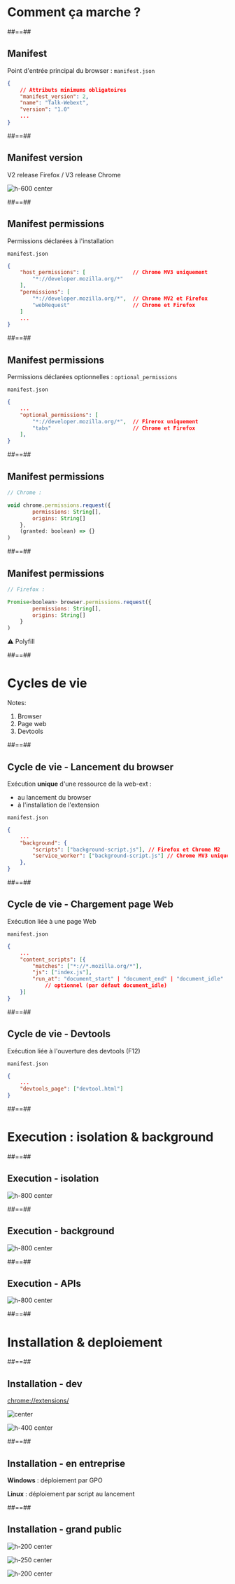 <!-- .slide: class="transition left" data-background="./assets/images/pexels-miguel-á-padriñán-three.jpeg" style="left: 700px"-->

# Comment ça marche ?

##==##

<!-- .slide: class="with-code-bg-dark consolas" -->

## Manifest

Point d'entrée principal du browser : `manifest.json`

```json
{
    // Attributs minimums obligatoires
    "manifest_version": 2,
    "name": "Talk-Webext",
    "version": "1.0"
    ...
}
```
<!-- .element: class="big-code" -->

##==##

<!-- .slide: -->

## Manifest version

V2 release Firefox / V3 release Chrome

![h-600 center](./assets/images/manifest_version_compatibility.png)

##==##

<!-- .slide: class="with-code-bg-dark consolas" -->

## Manifest permissions

Permissions déclarées à l'installation

`manifest.json`
```json
{
    "host_permissions": [               // Chrome MV3 uniquement
        "*://developer.mozilla.org/*"
    ], 
    "permissions": [
        "*://developer.mozilla.org/*",  // Chrome MV2 et Firefox
        "webRequest"                    // Chrome et Firefox
    ]
    ...
}
```
<!-- .element: class="big-code" -->

##==##

<!-- .slide: class="with-code-bg-dark consolas" -->

## Manifest permissions

Permissions déclarées optionnelles : `optional_permissions`

`manifest.json`
```json
{
    ...
    "optional_permissions": [
        "*://developer.mozilla.org/*",  // Firerox uniquement
        "tabs"                          // Chrome et Firefox
    ],
}
```
<!-- .element: class="big-code" -->

##==##

<!-- .slide: class="with-code-bg-dark consolas" -->

## Manifest permissions

<!-- Demande une permission à l'utilisateur -->

```js
// Chrome :

void chrome.permissions.request({
        permissions: String[],
        origins: String[]
    },
    (granted: boolean) => {}
)
```
<!-- .element: class="big-code" -->

##==##

<!-- .slide: class="with-code-bg-dark consolas" -->

## Manifest permissions

```js
// Firefox :

Promise<boolean> browser.permissions.request({
        permissions: String[],
        origins: String[]
    }
)
```
<!-- .element: class="big-code" -->

⚠️ Polyfill

##==##

<!-- .slide: class="transition" -->

# Cycles de vie

Notes:
1. Browser
2. Page web
3. Devtools

##==##

<!-- .slide: class="with-code-bg-dark consolas" -->

## Cycle de vie - Lancement du browser

Exécution <b>unique</b> d'une ressource de la web-ext :
 - au lancement du browser
 - à l'installation de l'extension

`manifest.json`

```json
{
    ...
    "background": {
        "scripts": ["background-script.js"], // Firefox et Chrome M2
        "service_worker": ["background-script.js"] // Chrome MV3 uniquement
    },
}
```
<!-- .element: class="big-code" -->

##==##

<!-- .slide: class="with-code-bg-dark consolas" -->

## Cycle de vie - Chargement page Web

Exécution liée à une page Web

`manifest.json`

```json
{
    ...
    "content_scripts": [{
        "matches": ["*://*.mozilla.org/*"],
        "js": ["index.js"],
        "run_at": "document_start" | "document_end" | "document_idle" 
            // optionnel (par défaut document_idle)
    }]
}
```
<!-- .element: class="big-code" -->

##==##

<!-- .slide: class="with-code-bg-dark consolas" -->

## Cycle de vie - Devtools

Exécution liée à l'ouverture des devtools (F12)

`manifest.json`
```json
{
    ...
    "devtools_page": ["devtool.html"]
}
```
<!-- .element: class="big-code" -->

##==##

<!-- .slide: class="transition" -->

# Execution : isolation & background

##==##

<!-- .slide: -->

## Execution - isolation

![h-800 center](./assets/images/execution_isolation.jpg)

##==##

<!-- .slide: -->

## Execution - background

![h-800 center](./assets/images/execution_background.jpg)

##==##

<!-- .slide: -->

## Execution - APIs

![h-800 center](./assets/images/execution_apis.jpg)

##==##

<!-- .slide: class="transition" -->

# Installation & deploiement

##==##

<!-- .slide: -->

## Installation - dev
[chrome://extensions/](chrome://extensions/)

![center](./assets/images/chrome_dev_extensions.png)

![h-400 center](./assets/images/chrome_dev_webext.png)


##==##

<!-- .slide: -->

## Installation - en entreprise

<strong>Windows</strong> : déploiement par GPO

<strong>Linux</strong> : déploiement par script au lancement


##==##

<!-- .slide: -->

## Installation - grand public

![h-200 center](./assets/images/chrome_store.png)

![h-250 center](./assets/images/firefox_store.png)

![h-200 center](./assets/images/safari_store.png)